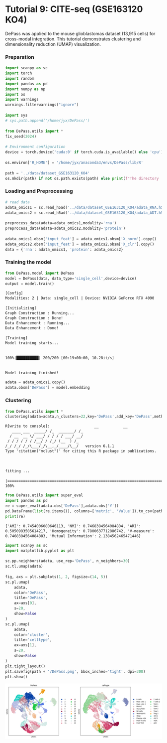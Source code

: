 # Tutorial 9: CITE-seq (GSE163120 KO4)

DePass was applied to the mouse glioblastomas dataset (13,915 cells) for cross-modal integration. This tutorial demonstrates clustering and dimensionality reduction (UMAP) visualization. 

### Preparation


```python
import scanpy as sc
import torch
import random
import pandas as pd
import numpy as np
import os
import warnings
warnings.filterwarnings("ignore")

import sys
# sys.path.append('/home/jyx/DePass/')

from DePass.utils import *
fix_seed(2024)  

# Environment configuration
device = torch.device('cuda:0' if torch.cuda.is_available() else 'cpu')

os.environ['R_HOME'] = '/home/jyx/anaconda3/envs/DePass/lib/R'

path = '../data/dataset_GSE163120_KO4'
os.mkdir(path) if not os.path.exists(path) else print(f"The directory '{path}' already exists.\n")
```

### Loading and Preprocessing


```python
# read data
adata_omics1 = sc.read_h5ad('../data/dataset_GSE163120_KO4/adata_RNA.h5ad')
adata_omics2 = sc.read_h5ad('../data/dataset_GSE163120_KO4/adata_ADT.h5ad')

preprocess_data(adata=adata_omics1,modality='rna')
preprocess_data(adata=adata_omics2,modality='protein')

adata_omics1.obsm['input_feat'] = adata_omics1.obsm['X_norm'].copy()
adata_omics2.obsm['input_feat'] = adata_omics2.obsm['X_clr'].copy()
data = {'rna': adata_omics1, 'protein': adata_omics2}
```

### Training the model


```python
from DePass.model import DePass
model = DePass(data, data_type='single_cell',device=device)
output = model.train()
```

    [Config]
    Modalities: 2 | Data: single_cell | Device: NVIDIA GeForce RTX 4090 
    
    [Initializing]
    Graph Construction : Running...
    Graph Construction : Done!
    Data Enhancement : Running...
    Data Enhancement : Done!
    
    [Training]
    Model training starts...


    100%|██████████| 200/200 [00:19<00:00, 10.28it/s]


    Model training finished!
    



```python
adata = adata_omics1.copy()
adata.obsm['DePass'] = model.embedding
```

### Clustering


```python
from DePass.utils import *
clustering(adata=adata,n_clusters=22,key='DePass',add_key='DePass',method='mclust',use_pca=True)
```

    R[write to console]:                    __           __ 
       ____ ___  _____/ /_  _______/ /_
      / __ `__ \/ ___/ / / / / ___/ __/
     / / / / / / /__/ / /_/ (__  ) /_  
    /_/ /_/ /_/\___/_/\__,_/____/\__/   version 6.1.1
    Type 'citation("mclust")' for citing this R package in publications.
    


    fitting ...
      |======================================================================| 100%



```python
from DePass.utils import super_eval
import pandas as pd
re = super_eval(adata.obs['DePass'],adata.obs['Y'])
pd.DataFrame(list(re.items()), columns=['metric', 'Value']).to_csv(path + '/re.csv', sep='\t', index=True, float_format='%.6f')
print(re)
```

    {'AMI': 0.7454006080646113, 'NMI': 0.7468384564084884, 'ARI': 0.5050983505614217, 'Homogeneity': 0.7800637712886742, 'V-measure': 0.7468384564084883, 'Mutual Information': 2.1384562465471446}



```python
import scanpy as sc
import matplotlib.pyplot as plt

sc.pp.neighbors(adata, use_rep='DePass', n_neighbors=30)
sc.tl.umap(adata)

fig, axs = plt.subplots(1, 2, figsize=(14, 5))  
sc.pl.umap(
    adata, 
    color='DePass', 
    title='DePass', 
    ax=axs[0],   
    s=20, 
    show=False
)
sc.pl.umap(
    adata, 
    color='cluster', 
    title='celltype', 
    ax=axs[1],   
    s=20, 
    show=False
)
plt.tight_layout()
plt.savefig(path + '/DePass.png', bbox_inches='tight', dpi=300)
plt.show()
```


    
![png](9_files/9_12_0.png)
    

